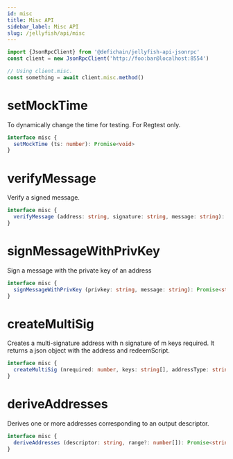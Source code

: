 ```yaml
---
id: misc
title: Misc API
sidebar_label: Misc API
slug: /jellyfish/api/misc
---
```


```js
import {JsonRpcClient} from '@defichain/jellyfish-api-jsonrpc'
const client = new JsonRpcClient('http://foo:bar@localhost:8554')

// Using client.misc.
const something = await client.misc.method()
```

# setMockTime

To dynamically change the time for testing. For Regtest only.

```ts title="client.misc.setMockTime()"
interface misc {
  setMockTime (ts: number): Promise<void>
}
```

# verifyMessage

Verify a signed message.

```ts title="client.misc.verifyMessage()"
interface misc {
  verifyMessage (address: string, signature: string, message: string): Promise<boolean>
}
```

# signMessageWithPrivKey

Sign a message with the private key of an address

```ts title="client.misc.signMessageWithPrivKey()"
interface misc {
  signMessageWithPrivKey (privkey: string, message: string): Promise<string>
}
```

# createMultiSig

Creates a multi-signature address with n signature of m keys required.
It returns a json object with the address and redeemScript.

```ts title="client.misc.createMultiSig()"
interface misc {
  createMultiSig (nrequired: number, keys: string[], addressType: string = 'legacy'): Promise<MultiSigAddress>
}
```

# deriveAddresses

Derives one or more addresses corresponding to an output descriptor.

```ts title="client.misc.deriveAddresses()"
interface misc {
  deriveAddresses (descriptor: string, range?: number[]): Promise<string[]>
}
```

